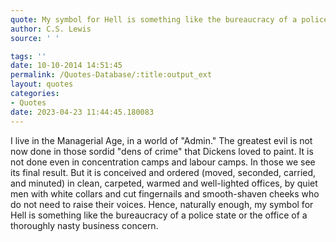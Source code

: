 ```yaml
---
quote: My symbol for Hell is something like the bureaucracy of a police state or the office of a thoroughly nasty business concern.
author: C.S. Lewis
source: ' '

tags: ''
date: 10-10-2014 14:51:45
permalink: /Quotes-Database/:title:output_ext
layout: quotes
categories:
- Quotes
date: 2023-04-23 11:44:45.180083
---
```

I live in the Managerial Age, in a world of "Admin." The greatest evil is not now done in those sordid "dens of crime" that Dickens loved to paint. It is not done even in concentration camps and labour camps. In those we see its final result. But it is conceived and ordered (moved, seconded, carried, and minuted) in clean, carpeted, warmed and well-lighted offices, by quiet men with white collars and cut fingernails and smooth-shaven cheeks who do not need to raise their voices. Hence, naturally enough, my symbol for Hell is something like the bureaucracy of a police state or the office of a thoroughly nasty business concern.